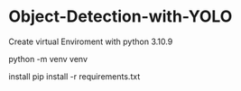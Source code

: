 # Object-Detection-with-YOLO

Create virtual Enviroment with python 3.10.9

python -m venv venv

install pip install -r requirements.txt
